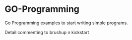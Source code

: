 # GO-Programming

Go Programming examples to start writing simple programs.

Detail commenting to brushup n kickstart

